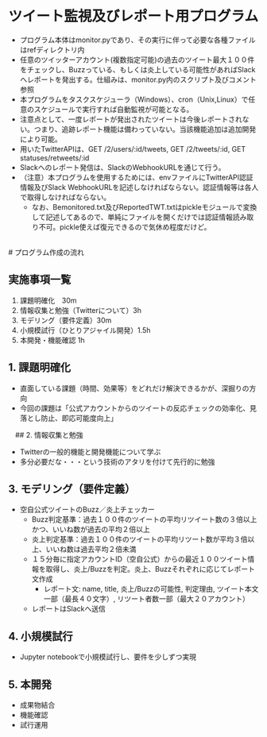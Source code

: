 # ツイート監視及びレポート用プログラム
- プログラム本体はmonitor.pyであり、その実行に伴って必要な各種ファイルはrefディレクトリ内
- 任意のツイッターアカウント(複数指定可能)の過去のツイート最大１００件をチェックし、Buzzっている、もしくは炎上している可能性があればSlackへレポートを発出する。仕組みは、monitor.py内のスクリプト及びコメント参照
- 本プログラムをタスクスケジューラ（Windows）、cron（Unix,Linux）で任意のスケジュールで実行すれば自動監視が可能となる。
- 注意点として、一度レポートが発出されたツイートは今後レポートされない。つまり、追跡レポート機能は備わっていない。当該機能追加は追加開発により可能。
- 用いたTwitterAPIは、GET /2/users/:id/tweets, GET /2/tweets/:id, GET statuses/retweets/:id
- Slackへのレポート発信は、SlackのWebhookURLを通じて行う。
- （注意）本プログラムを使用するためには、envファイルにTwitterAPI認証情報及びSlack WebhookURLを記述しなければならない。認証情報等は各人で取得しなければならない。
  -  なお、Bemonitored.txt及びReportedTWT.txtはpickleモジュールで変換して記述してあるので、単純にファイルを開くだけでは認証情報読み取り不可。pickle使えば復元できるので気休め程度だけど。
<br>
# プログラム作成の流れ

## 実施事項一覧

1. 課題明確化　30m
2. 情報収集と勉強（Twitterについて）3h
3. モデリング（要件定義）30m
4. 小規模試行（ひとりアジャイル開発）1.5h
5. 本開発・機能確認 1h



## 1. 課題明確化

- 直面している課題（時間、効果等）をどれだけ解決できるかが、深掘りの方向
- 今回の課題は「公式アカウントからのツイートの反応チェックの効率化、見落とし防止、即応可能度向上」



　## 2. 情報収集と勉強

- Twitterの一般的機能と開発機能について学ぶ
- 多分必要だな・・・という技術のアタリを付けて先行的に勉強



## 3. モデリング（要件定義）

- 空自公式ツイートのBuzz／炎上チェッカー
  - Buzz判定基準：過去１００件のツイートの平均リツイート数の３倍以上かつ、いいね数が過去の平均２倍以上
  - 炎上判定基準：過去１００件のツイートの平均リツート数が平均３倍以上、いいね数は過去平均２倍未満
  - １５分毎に指定アカウントID（空自公式）からの最近１００ツイート情報を取得し、炎上/Buzzを判定。炎上、Buzzそれぞれに応じてレポート文作成
    - レポート文: name, title, 炎上/Buzzの可能性, 判定理由, ツイート本文一部（最長４０文字）, リツート者数一部（最大２０アカウント）
  - レポートはSlackへ送信



## 4. 小規模試行

- Jupyter notebookで小規模試行し、要件を少しずつ実現

## 5. 本開発

- 成果物結合
- 機能確認
- 試行運用

